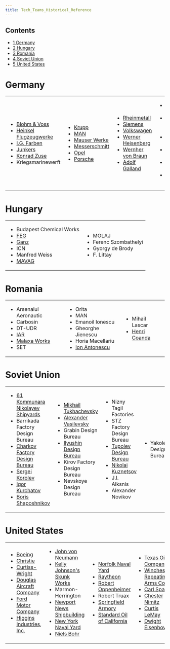 ```yaml
---
title: Tech_Teams_Historical_Reference
---
```


## Contents

- [1 Germany](#Germany)
- [2 Hungary](#Hungary)
- [3 Romania](#Romania)
- [4 Soviet Union](#Soviet_Union)
- [5 United States](#United_States)

# Germany

<table><tbody><tr><td><ul><li><a class="external text" href="http://en.wikipedia.org/wiki/Blohm_%26_Voss" rel="nofollow">Blohm &amp; Voss</a></li><li><a class="external text" href="http://en.wikipedia.org/wiki/Heinkel" rel="nofollow">Heinkel Flugzeugwerke</a></li><li><a class="external text" href="http://en.wikipedia.org/wiki/IG_Farben" rel="nofollow">I.G. Farben</a></li><li><a class="external text" href="http://en.wikipedia.org/wiki/Junkers" rel="nofollow">Junkers</a></li><li><a class="external text" href="http://en.wikipedia.org/wiki/Konrad_Zuse" rel="nofollow">Konrad Zuse</a></li><li>Kriegsmarinewerft</li></ul></td><td><ul><li><a class="external text" href="http://en.wikipedia.org/wiki/Krupp" rel="nofollow">Krupp</a></li><li><a class="external text" href="http://en.wikipedia.org/wiki/MAN_AG" rel="nofollow">MAN</a></li><li><a class="external text" href="http://en.wikipedia.org/wiki/Mauser" rel="nofollow">Mauser Werke</a></li><li><a class="external text" href="http://en.wikipedia.org/wiki/Messerschmidt" rel="nofollow">Messerschmitt</a></li><li><a class="external text" href="http://en.wikipedia.org/wiki/Opel" rel="nofollow">Opel</a></li><li><a class="external text" href="http://en.wikipedia.org/wiki/Porsche" rel="nofollow">Porsche</a></li></ul></td><td><ul><li><a class="external text" href="http://en.wikipedia.org/wiki/Rheinmetall" rel="nofollow">Rheinmetall</a></li><li><a class="external text" href="http://en.wikipedia.org/wiki/Siemens_AG" rel="nofollow">Siemens</a></li><li><a class="external text" href="http://en.wikipedia.org/wiki/Volkswagen" rel="nofollow">Volkswagen</a></li><li><a class="external text" href="http://en.wikipedia.org/wiki/Werner_Heisenberg" rel="nofollow">Werner Heisenberg</a></li><li><a class="external text" href="http://en.wikipedia.org/wiki/Werner_Von_Braun" rel="nofollow">Wernher von Braun</a></li><li><a class="external text" href="http://en.wikipedia.org/wiki/Adolf_Galland" rel="nofollow">Adolf Galland</a></li></ul></td><td><ul><li><a class="external text" href="http://en.wikipedia.org/wiki/Erich_Raeder" rel="nofollow">Erich Raeder</a></li><li><a class="external text" href="http://en.wikipedia.org/wiki/Erich_von_Manstein" rel="nofollow">Erich von Manstein</a></li><li><a class="external text" href="http://en.wikipedia.org/wiki/Ernst_Udet" rel="nofollow">Ernst Udet</a></li><li><a class="external text" href="http://en.wikipedia.org/wiki/Heinz_Guderian" rel="nofollow">Heinz Guderian</a></li><li><a class="external text" href="http://en.wikipedia.org/wiki/Herman_Goering" rel="nofollow">Hermann Göring</a></li><li><a class="external text" href="http://en.wikipedia.org/wiki/Hugo_Sperrle" rel="nofollow">Hugo Sperrle</a></li></ul></td><td><ul><li><a class="external text" href="http://en.wikipedia.org/wiki/Karl_Donitz" rel="nofollow">Karl Dönitz</a></li></ul></td></tr></tbody></table>

# Hungary

<table><tbody><tr><td><ul><li>Budapest Chemical Works</li><li><a class="external text" href="http://en.wikipedia.org/wiki/Fegyver_%C3%89s_G%C3%A9pgy%C3%A1r" rel="nofollow">FEG</a></li><li><a class="external text" href="http://en.wikipedia.org/wiki/Ganz" rel="nofollow">Ganz</a></li><li>ICN</li><li>Manfred Weiss</li><li><a class="external text" href="http://en.wikipedia.org/wiki/MAVAG" rel="nofollow">MAVAG</a></li></ul></td><td><ul><li>MOLAJ</li><li>Ferenc Szombathelyi</li><li>Gyorgy de Brody</li><li>F. Littay</li></ul></td></tr></tbody></table>

# Romania

<table><tbody><tr><td><ul><li>Arsenalul Aeronautic</li><li>Carbosin</li><li>DT-UDR</li><li><a class="external text" href="http://en.wikipedia.org/wiki/Industria_Aeronautica_Romana" rel="nofollow">IAR</a></li><li><a class="external text" href="http://en.wikipedia.org/wiki/Nicolae_Malaxa" rel="nofollow">Malaxa Works</a></li><li>SET</li></ul></td><td><ul><li>Orita</li><li>MAN</li><li>Emanoil Ionescu</li><li>Gheorghe Jienescu</li><li>Horia Macellariu</li><li><a class="external text" href="http://en.wikipedia.org/wiki/Ion_Antonescu" rel="nofollow">Ion Antonescu</a></li></ul></td><td><ul><li>Mihail Lascar</li><li><a class="external text" href="http://en.wikipedia.org/wiki/Henri_Coand%C4%83" rel="nofollow">Henri Coanda</a></li></ul></td></tr></tbody></table>

# Soviet Union

<table><tbody><tr><td><ul><li><a class="external text" href="http://en.wikipedia.org/wiki/Mykolayiv" rel="nofollow">61 Kommunara Nikolayev Shipyards</a></li><li>Barrikada Factory Design Bureau</li><li><a class="external text" href="http://en.wikipedia.org/wiki/Morozov_Design_Bureau" rel="nofollow">Charkov Factory Design Bureau</a></li><li><a class="external text" href="http://en.wikipedia.org/wiki/Sergei_Korolev" rel="nofollow">Sergei Korolev</a></li><li><a class="external text" href="http://en.wikipedia.org/wiki/Igor_Kurchatov" rel="nofollow">Igor Kurchatov</a></li><li><a class="external text" href="http://en.wikipedia.org/wiki/Boris_Shaposhnikov" rel="nofollow">Boris Shaposhnikov</a></li></ul></td><td><ul><li><a class="external text" href="http://en.wikipedia.org/wiki/Mikhail_Tukhachevsky" rel="nofollow">Mikhail Tukhachevsky</a></li><li><a class="external text" href="http://en.wikipedia.org/wiki/A._M._Vasilevsky" rel="nofollow">Alexander Vasilevsky</a></li><li>Grabin Design Bureau</li><li><a class="external text" href="http://en.wikipedia.org/wiki/Ilyushin" rel="nofollow">Ilyushin Design Bureau</a></li><li>Kirov Factory Design Bureau</li><li>Nevskoye Design Bureau</li></ul></td><td><ul><li>Nizny Tagil Factories</li><li>STZ Factory Design Bureau</li><li><a class="external text" href="http://en.wikipedia.org/wiki/Tupolev" rel="nofollow">Tupolev Design Bureau</a></li><li><a class="external text" href="http://en.wikipedia.org/wiki/Nikolai_Gerasimovich_Kuznetsov" rel="nofollow">Nikolai Kuznetsov</a></li><li>J.I. Alksnis</li><li>Alexander Novikov</li></ul></td><td><ul><li>Yakolev Design Bureau</li></ul></td></tr></tbody></table>

# United States

<table><tbody><tr><td><ul><li><a class="external text" href="http://en.wikipedia.org/wiki/Boeing" rel="nofollow">Boeing</a></li><li><a class="external text" href="http://en.wikipedia.org/wiki/Christie_suspension" rel="nofollow">Christie</a></li><li><a class="external text" href="http://en.wikipedia.org/wiki/Curtiss-Wright" rel="nofollow">Curtiss-Wright</a></li><li><a class="external text" href="http://en.wikipedia.org/wiki/Douglas_Aircraft_Company" rel="nofollow">Douglas Aircraft Company</a></li><li><a class="external text" href="http://en.wikipedia.org/wiki/Ford_Motor_Company" rel="nofollow">Ford Motor Company</a></li><li><a class="external text" href="http://en.wikipedia.org/wiki/Higgins_Industries" rel="nofollow">Higgins Industries, Inc.</a></li></ul></td><td><ul><li><a class="external text" href="http://en.wikipedia.org/wiki/John_von_Neumann" rel="nofollow">John von Neumann</a></li><li><a class="external text" href="http://en.wikipedia.org/wiki/Clarence_Johnson" rel="nofollow">Kelly Johnson's Skunk Works</a></li><li>Marmon-Herrington</li><li><a class="external text" href="http://en.wikipedia.org/wiki/Newport_News_Shipbuilding" rel="nofollow">Newport News Shipbuilding</a></li><li><a class="external text" href="http://en.wikipedia.org/wiki/New_York_Navy_Yard" rel="nofollow">New York Naval Yard</a></li><li><a class="external text" href="http://en.wikipedia.org/wiki/Niels_Bohr" rel="nofollow">Niels Bohr</a></li></ul></td><td><ul><li><a class="external text" href="http://en.wikipedia.org/wiki/Norfolk_Naval_Shipyard" rel="nofollow">Norfolk Naval Yard</a></li><li><a class="external text" href="http://en.wikipedia.org/wiki/Raytheon" rel="nofollow">Raytheon</a></li><li><a class="external text" href="http://en.wikipedia.org/wiki/Robert_Oppenheimer" rel="nofollow">Robert Oppenheimer</a></li><li>Robert Truax</li><li><a class="external text" href="http://en.wikipedia.org/wiki/Springfield_Armory" rel="nofollow">Springfield Armory</a></li><li><a class="external text" href="http://en.wikipedia.org/wiki/Chevron_Corporation" rel="nofollow">Standard Oil of California</a></li></ul></td><td><ul><li><a class="external text" href="http://en.wikipedia.org/wiki/Texaco" rel="nofollow">Texas Oil Company</a></li><li><a class="external text" href="http://en.wikipedia.org/wiki/Winchester_Repeating_Arms_Company" rel="nofollow">Winchester Repeating Arms Co.</a></li><li><a class="external text" href="http://en.wikipedia.org/wiki/Carl_Spaatz" rel="nofollow">Carl Spaatz</a></li><li><a class="external text" href="http://en.wikipedia.org/wiki/Chester_Nimitz" rel="nofollow">Chester Nimitz</a></li><li><a class="external text" href="http://en.wikipedia.org/wiki/Curtis_LeMay" rel="nofollow">Curtis LeMay</a></li><li><a class="external text" href="http://en.wikipedia.org/wiki/Dwight_Eisenhower" rel="nofollow">Dwight Eisenhower</a></li></ul></td><td><ul><li><a class="external text" href="http://en.wikipedia.org/wiki/Ernest_King" rel="nofollow">Ernest King</a></li><li><a class="external text" href="http://en.wikipedia.org/wiki/Henry_H._Arnold" rel="nofollow">Henry Arnold</a></li><li><a class="external text" href="http://en.wikipedia.org/wiki/Hyman_G._Rickover" rel="nofollow">Hyman Rickover</a></li><li><a class="external text" href="http://en.wikipedia.org/wiki/Omar_Bradley" rel="nofollow">Omar Bradley</a></li></ul></td></tr></tbody></table>
